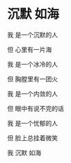 # 沉默 如海
我 是一个沉默的人

但 心里有一片海

我 是一个冰冷的人

但 胸膛里有一团火

我 是一个内敛的人

但 眼中有说不完的话

我 是一个忧郁的人

但 脸上总挂着微笑

我 沉默 如海
